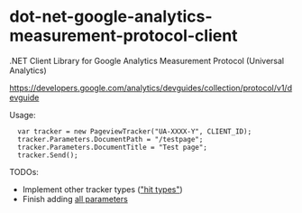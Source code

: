 dot-net-google-analytics-measurement-protocol-client
====================================================

.NET Client Library for Google Analytics Measurement Protocol (Universal Analytics)

https://developers.google.com/analytics/devguides/collection/protocol/v1/devguide


Usage: 

```
  var tracker = new PageviewTracker("UA-XXXX-Y", CLIENT_ID); 
  tracker.Parameters.DocumentPath = "/testpage"; 
  tracker.Parameters.DocumentTitle = "Test page"; 
  tracker.Send(); 
```

TODOs:

<ul>
<li>Implement other tracker types (<a target="_blank" href="http://bit.ly/YUrjck">"hit types"</a>)</li>
<li>Finish adding <a target="_blank" href="https://developers.google.com/analytics/devguides/collection/protocol/v1/parameters">all parameters</a></li>
</ul>
